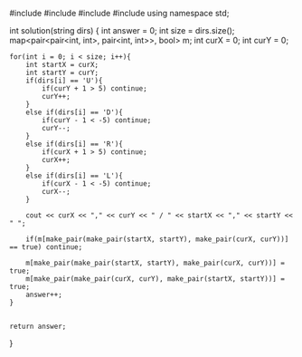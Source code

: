 #include <string>
#include <iostream>
#include <map>
#include <vector>
using namespace std;

int solution(string dirs) {
int answer = 0;
int size = dirs.size();
map<pair<pair<int, int>, pair<int, int>>, bool> m;
int curX = 0;
int curY = 0;

    for(int i = 0; i < size; i++){
        int startX = curX;
        int startY = curY;
        if(dirs[i] == 'U'){
            if(curY + 1 > 5) continue;
            curY++;
        }
        else if(dirs[i] == 'D'){
            if(curY - 1 < -5) continue;
            curY--;
        }
        else if(dirs[i] == 'R'){
            if(curX + 1 > 5) continue;
            curX++;
        }
        else if(dirs[i] == 'L'){
            if(curX - 1 < -5) continue;
            curX--;
        }

        cout << curX << "," << curY << " / " << startX << "," << startY << " ";

        if(m[make_pair(make_pair(startX, startY), make_pair(curX, curY))] == true) continue;

        m[make_pair(make_pair(startX, startY), make_pair(curX, curY))] = true;
        m[make_pair(make_pair(curX, curY), make_pair(startX, startY))] = true;
        answer++;
    }


    return answer;

}
